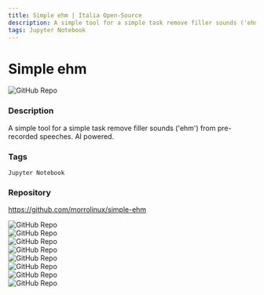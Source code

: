 ```yaml
---
title: Simple ehm | Italia Open-Source
description: A simple tool for a simple task remove filler sounds ('ehm') from pre-recorded speeches. AI powered.
tags: Jupyter Notebook
---
```

        

# Simple ehm

![GitHub Repo](https://img.shields.io/static/v1?label=category&message=opensource&color=green)

### Description

A simple tool for a simple task remove filler sounds ('ehm') from pre-recorded speeches. AI powered.

### Tags

`Jupyter Notebook`

### Repository

https://github.com/morrolinux/simple-ehm

![GitHub Repo](https://img.shields.io/github/stars/morrolinux/simple-ehm?style=social)<br />![GitHub Repo](https://img.shields.io/github/forks/morrolinux/simple-ehm?style=social)<br />![GitHub Repo](https://img.shields.io/github/v/tag/morrolinux/simple-ehm?style=social)<br />![GitHub Repo](https://img.shields.io/github/contributors/morrolinux/simple-ehm)<br />![GitHub Repo](https://img.shields.io/github/issues-pr/morrolinux/simple-ehm)<br />![GitHub Repo](https://img.shields.io/github/issues/morrolinux/simple-ehm)<br />![GitHub Repo](https://img.shields.io/github/license/morrolinux/simple-ehm)<br />![GitHub Repo](https://img.shields.io/github/last-commit/morrolinux/simple-ehm)<br />
